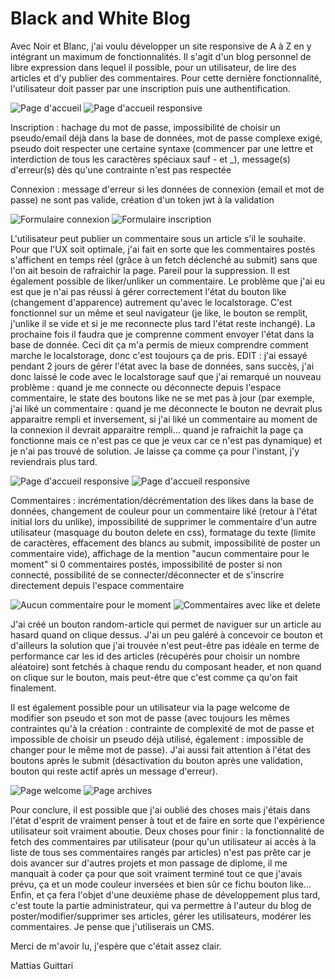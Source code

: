 # Black and White Blog

Avec Noir et Blanc, j'ai voulu développer un site responsive de A à Z en y intégrant un maximum de fonctionnalités. Il s'agit d'un blog personnel de libre expression dans lequel il possible, pour un utilisateur, de lire des articles et d'y publier des commentaires. Pour cette dernière fonctionnalité, l'utilisateur doit passer par une inscription puis une authentification.

![Page d'accueil](Readme-Pictures/Screen-8.png)
![Page d'accueil responsive](Readme-Pictures/Screen-4.png)

Inscription : hachage du mot de passe, impossibilité de choisir un pseudo/email déjà dans la base de données, mot de passe complexe exigé, pseudo doit respecter une certaine syntaxe (commencer par une lettre et interdiction de tous les caractères spéciaux sauf - et \_), message(s) d'erreur(s) dès qu'une contrainte n'est pas respectée

Connexion : message d'erreur si les données de connexion (email et mot de passe) ne sont pas valide, création d'un token jwt à la validation

![Formulaire connexion](Readme-Pictures/Screen-14bis.png)
![Formulaire inscription](Readme-Pictures/Screen-15.png)

L'utilisateur peut publier un commentaire sous un article s'il le souhaite. Pour que l'UX soit optimale, j'ai fait en sorte que les commentaires postés s'affichent en temps réel (grâce à un fetch déclenché au submit) sans que l'on ait besoin de rafraichir la page. Pareil pour la suppression. Il est également possible de liker/unliker un commentaire. Le problème que j'ai eu est que je n'ai pas réussi à gérer correctement l'état du bouton like (changement d'apparence) autrement qu'avec le localstorage. C'est fonctionnel sur un même et seul navigateur (je like, le bouton se remplit, j'unlike il se vide et si je me reconnecte plus tard l'état reste inchangé). La prochaine fois il faudra que je comprenne comment envoyer l'état dans la base de donnée. Ceci dit ça m'a permis de mieux comprendre comment marche le localstorage, donc c'est toujours ça de pris. EDIT : j'ai essayé pendant 2 jours de gérer l'état avec la base de données, sans succès, j'ai donc laissé le code avec le localstorage sauf que j'ai remarqué un nouveau problème : quand je me connecte ou déconnecte depuis l'espace commentaire, le state des boutons like ne se met pas à jour (par exemple, j'ai liké un commentaire : quand je me déconnecte le bouton ne devrait plus apparaitre rempli et inversement, si j'ai liké un commentaire au moment de la connexion il devrait apparaitre rempli... quand je rafraichit la page ça fonctionne mais ce n'est pas ce que je veux car ce n'est pas dynamique) et je n'ai pas trouvé de solution. Je laisse ça comme ça pour l'instant, j'y reviendrais plus tard.

![Page d'accueil responsive](Readme-Pictures/Screen-9.png)
![Page d'accueil responsive](Readme-Pictures/Screen-10.png)

Commentaires : incrémentation/décrémentation des likes dans la base de données, changement de couleur pour un commentaire liké (retour à l'état initial lors du unlike), impossibilité de supprimer le commentaire d'un autre utilisateur (masquage du bouton delete en css), formatage du texte (limite de caractères, effacement des blancs au submit, impossibilité de poster un commentaire vide), affichage de la mention "aucun commentaire pour le moment" si 0 commentaires postés, impossibilité de poster si non connecté, possibilité de se connecter/déconnecter et de s'inscrire directement depuis l'espace commentaire

![Aucun commentaire pour le moment](Readme-Pictures/Screen-17.png)
![Commentaires avec like et delete](Readme-Pictures/Screen-16.png)

J'ai créé un bouton random-article qui permet de naviguer sur un article au hasard quand on clique dessus. J'ai un peu galéré à concevoir ce bouton et d'ailleurs la solution que j'ai trouvée n'est peut-être pas idéale en terme de performance car les id des articles (récupérés pour choisir un nombre aléatoire) sont fetchés à chaque rendu du composant header, et non quand on clique sur le bouton, mais peut-être que c'est comme ça qu'on fait finalement.

Il est également possible pour un utilisateur via la page welcome de modifier son pseudo et son mot de passe (avec toujours les mêmes contraintes qu'à la création : contrainte de complexité de mot de passe et impossible de choisir un pseudo déjà utilisé, également : impossible de changer pour le même mot de passe). J'ai aussi fait attention à l'état des boutons après le submit (désactivation du bouton après une validation, bouton qui reste actif après un message d'erreur).

![Page welcome](Readme-Pictures/Screen-13.png)
![Page archives](Readme-Pictures/Screen-20.png)

Pour conclure, il est possible que j'ai oublié des choses mais j'étais dans l'état d'esprit de vraiment penser à tout et de faire en sorte que l'expérience utilisateur soit vraiment aboutie. Deux choses pour finir : la fonctionnalité de fetch des commentaires par utilisateur (pour qu'un utilisateur ai accès à la liste de tous ses commentaires rangés par articles) n'est pas prête car je dois avancer sur d'autres projets et mon passage de diplome, il me manquait à coder ça pour que soit vraiment terminé tout ce que j'avais prévu, ça et un mode couleur inversées et bien sûr ce fichu bouton like... Enfin, et ça fera l'objet d'une deuxième phase de développement plus tard, c'est toute la partie administrateur, qui va permettre à l'auteur du blog de poster/modifier/supprimer ses articles, gérer les utilisateurs, modérer les commentaires. Je pense que j'utiliserais un CMS.

Merci de m'avoir lu, j'espère que c'était assez clair.

Mattias Guittari
